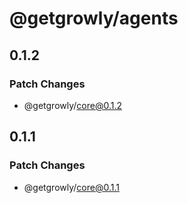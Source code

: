 # @getgrowly/agents

## 0.1.2

### Patch Changes

- @getgrowly/core@0.1.2

## 0.1.1

### Patch Changes

- @getgrowly/core@0.1.1
